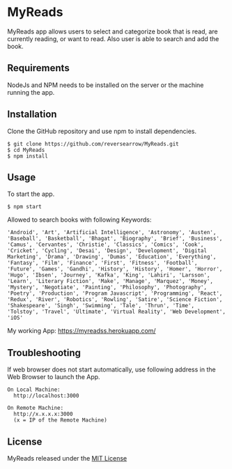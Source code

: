 # MyReads

MyReads app allows users to select and categorize book that is read, are currently reading, or want to read. Also user is able to search and add the book.

## Requirements

NodeJs and NPM needs to be installed on the server or the machine running the app.

## Installation

Clone the GitHub repository and use npm to install dependencies.

```
$ git clone https://github.com/reversearrow/MyReads.git
$ cd MyReads
$ npm install
```

## Usage

To start the app.

```
$ npm start
```

Allowed to search books with following Keywords:

```
'Android', 'Art', 'Artificial Intelligence', 'Astronomy', 'Austen', 'Baseball', 'Basketball', 'Bhagat', 'Biography', 'Brief', 'Business', 'Camus', 'Cervantes', 'Christie', 'Classics', 'Comics', 'Cook', 'Cricket', 'Cycling', 'Desai', 'Design', 'Development', 'Digital Marketing', 'Drama', 'Drawing', 'Dumas', 'Education', 'Everything', 'Fantasy', 'Film', 'Finance', 'First', 'Fitness', 'Football', 'Future', 'Games', 'Gandhi', 'History', 'History', 'Homer', 'Horror', 'Hugo', 'Ibsen', 'Journey', 'Kafka', 'King', 'Lahiri', 'Larsson', 'Learn', 'Literary Fiction', 'Make', 'Manage', 'Marquez', 'Money', 'Mystery', 'Negotiate', 'Painting', 'Philosophy', 'Photography', 'Poetry', 'Production', 'Program Javascript', 'Programming', 'React', 'Redux', 'River', 'Robotics', 'Rowling', 'Satire', 'Science Fiction', 'Shakespeare', 'Singh', 'Swimming', 'Tale', 'Thrun', 'Time', 'Tolstoy', 'Travel', 'Ultimate', 'Virtual Reality', 'Web Development', 'iOS'
```

My working App:
https://myreadss.herokuapp.com/

## Troubleshooting

If web browser does not start automatically, use following address in the Web Browser to launch the App.

```
On Local Machine:
  http://localhost:3000

On Remote Machine:
  http://x.x.x.x:3000
  (x = IP of the Remote Machine)
```

## License

MyReads released under the [MIT License](/License)
